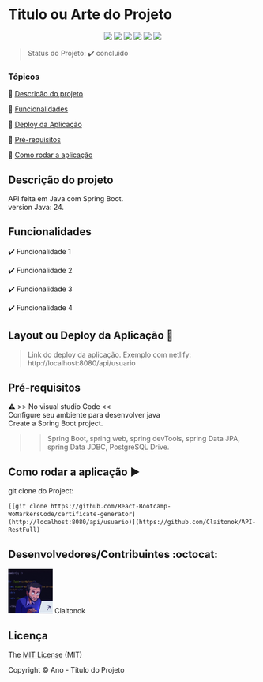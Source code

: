 <h1>Titulo ou Arte do Projeto</h1> 

<!--   #Link: para pegar essas logo: https://shields.io/ -->
<p align="center">
  <img src="https://img.shields.io/badge/100%25-gree?style=for-the-badge&logoSize=auto&label=Java"/>
  <img src="https://img.shields.io/badge/100%25-gree?style=for-the-badge&logoSize=auto&label=spring%20boot"/>
  <img src="http://img.shields.io/static/v1?label=TESTES&message=%3E100&color=GREEN&style=for-the-badge"/>
  <img src="http://img.shields.io/static/v1?label=STATUS&message=CONCLUIDO&color=GREEN&style=for-the-badge"/>
  <img src="https://img.shields.io/badge/concluido-gree?style=for-the-badge&logoSize=auto&label=status"/>
  <img src="https://img.shields.io/github/directory-file-count/Claitonok/API-RestFull"/>
</p>


> Status do Projeto: :heavy_check_mark: concluido

### Tópicos 

:small_blue_diamond: [Descrição do projeto](#descrição-do-projeto)

:small_blue_diamond: [Funcionalidades](#funcionalidades)

:small_blue_diamond: [Deploy da Aplicação](#deploy-da-aplicação-dash)

:small_blue_diamond: [Pré-requisitos](#pré-requisitos)

:small_blue_diamond: [Como rodar a aplicação](#como-rodar-a-aplicação-arrow_forward)


## Descrição do projeto 

<p align="justify">
 API feita em Java com Spring Boot.
  <br>
  version Java: 24.
</p>

## Funcionalidades

:heavy_check_mark: Funcionalidade 1  

:heavy_check_mark: Funcionalidade 2  

:heavy_check_mark: Funcionalidade 3  

:heavy_check_mark: Funcionalidade 4  

## Layout ou Deploy da Aplicação :dash:

> Link do deploy da aplicação. Exemplo com netlify: http://localhost:8080/api/usuario


## Pré-requisitos

:warning: >> No visual studio Code <<
<br> 
Configure seu ambiente para desenvolver java
<br> 
Create a Spring Boot project. 
<br> 
>> Spring Boot, spring web, spring devTools, spring Data JPA, spring Data JDBC, PostgreSQL Drive.

## Como rodar a aplicação :arrow_forward:

git clone do Project: 

```
[[git clone https://github.com/React-Bootcamp-WoMarkersCode/certificate-generator](http://localhost:8080/api/usuario)](https://github.com/Claitonok/API-RestFull)
```

## Desenvolvedores/Contribuintes :octocat:

<img height="90" title="working" src="https://github.com/Claitonok/Claitonok/blob/main/imagem/giphy.gif">
Claitonok

## Licença 

The [MIT License]() (MIT)

Copyright :copyright: Ano - Titulo do Projeto
